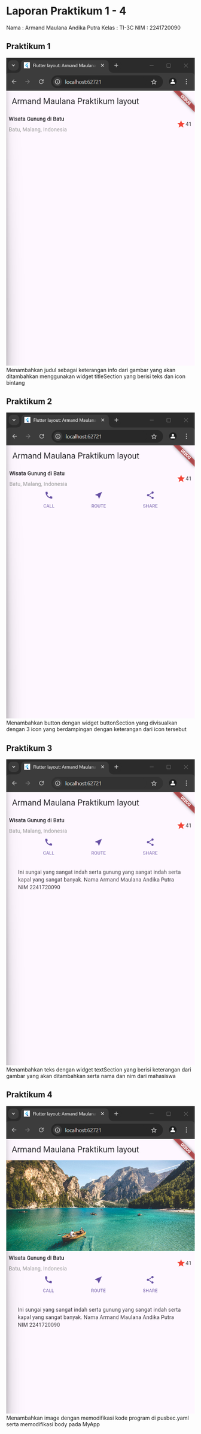 # Laporan Praktikum 1 - 4

Nama : Armand Maulana Andika Putra
Kelas : TI-3C
NIM : 2241720090

## Praktikum 1
![Screenshot hello_world](images/praktikum1.png)
Menambahkan judul sebagai keterangan info dari gambar yang akan ditambahkan
menggunakan widget titleSection yang berisi teks dan icon bintang

## Praktikum 2
![Screenshot hello_world](images/praktikum2.png)
Menambahkan button dengan widget buttonSection 
yang divisualkan dengan 3 icon yang berdampingan dengan
keterangan dari icon tersebut 

## Praktikum 3
![Screenshot hello_world](images/praktikum3.png)
Menambahkan teks dengan widget textSection yang berisi
keterangan dari gambar yang akan ditambahkan serta
nama dan nim dari mahasiswa

## Praktikum 4
![Screenshot hello_world](images/praktikum4.png)
Menambahkan image dengan memodifikasi kode program di pusbec.yaml
serta memodifikasi body pada MyApp

